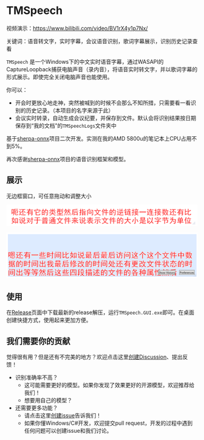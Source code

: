 # TMSpeech

视频演示：https://www.bilibili.com/video/BV1rX4y1p7Nx/

关键词：语音转文字，实时字幕，会议语音识别，歌词字幕展示，识别历史记录查看

`TMSpeech` 是一个Windows下的中文实时语音字幕，通过WASAPI的CaptureLoopback捕获电脑声音（录内音），将语音实时转文字，并以歌词字幕的形式展示。即使完全关闭电脑声音也能使用。

你可以：
- 开会时更放心地走神，突然被喊到的时候不会那么不知所措，只需要看一看识别的历史记录。（本项目的名字来源于此）
- 会议实时转录，自动生成会议纪要，并保存到文件。默认会将识别结果按日期保存到“我的文档”的`TMSpeechLogs`文件夹中

基于[sherpa-onnx](https://github.com/k2-fsa/sherpa-onnx/)项目二次开发。实测在我的AMD 5800u的笔记本上CPU占用不到5%。

再次感谢[sherpa-onnx](https://github.com/k2-fsa/sherpa-onnx/)项目的语音识别框架和模型。

## 展示

无边框窗口，可任意拖动和调整大小

![正常识别窗口](imgs/normal.PNG)

![鼠标悬浮时的窗口](imgs/hover.PNG)

## 使用

在[Release](https://github.com/jxlpzqc/TMSpeech/releases)页面中下载最新的release解压，运行`TMSpeech.GUI.exe`即可。在桌面创建快捷方式，使用起来更加方便。

## 我们需要你的贡献

觉得很有用？但是还有不完美的地方？欢迎点击这里[创建Discussion](https://github.com/jxlpzqc/TMSpeech/discussions/new)、提出反馈！

- 识别准确率不高？
    - 这可能需要更好的模型。如果你发现了效果更好的开源模型，欢迎推荐给我们！
    - 想要用自己的模型？
- 还需要更多功能？
    - 请点击这里[创建issue](https://github.com/jxlpzqc/TMSpeech/issues/new)告诉我们！
    - 如果你懂Windows/C#开发，欢迎提交pull request，开发的过程中遇到任何问题可以创建issue和我们讨论。

